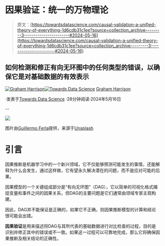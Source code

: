 # 因果验证：统一的万物理论

> 原文：[https://towardsdatascience.com/causal-validation-a-unified-theory-of-everything-1d6cdb31c1ee?source=collection_archive---------3-----------------------#2024-05-16](https://towardsdatascience.com/causal-validation-a-unified-theory-of-everything-1d6cdb31c1ee?source=collection_archive---------3-----------------------#2024-05-16)

## 如何检测和修正有向无环图中的任何类型的错误，以确保它是对基础数据的有效表示

[](https://grahamharrison-86487.medium.com/?source=post_page---byline--1d6cdb31c1ee--------------------------------)[![Graham Harrison](../Images/c6bfe00c6e0cfcdf3bd042c7fdc03554.png)](https://grahamharrison-86487.medium.com/?source=post_page---byline--1d6cdb31c1ee--------------------------------)[](https://towardsdatascience.com/?source=post_page---byline--1d6cdb31c1ee--------------------------------)[![Towards Data Science](../Images/a6ff2676ffcc0c7aad8aaf1d79379785.png)](https://towardsdatascience.com/?source=post_page---byline--1d6cdb31c1ee--------------------------------) [Graham Harrison](https://grahamharrison-86487.medium.com/?source=post_page---byline--1d6cdb31c1ee--------------------------------)

·发表于[Towards Data Science](https://towardsdatascience.com/?source=post_page---byline--1d6cdb31c1ee--------------------------------) ·28分钟阅读·2024年5月16日

--

![](../Images/336d0cc46fb3a37e6be559753c8d160e.png)

图片由[Guillermo Ferla](https://unsplash.com/@gferla?utm_content=creditCopyText&utm_medium=referral&utm_source=unsplash)提供，来源于[Unsplash](https://unsplash.com/photos/starry-night-sky-over-starry-night-lLExhYl-cXQ?utm_content=creditCopyText&utm_medium=referral&utm_source=unsplash)

# 引言

因果推断是机器学习中的一个新兴领域，它不仅能够预测可能发生的事情，还能解释为什么会发生，通过这样做，它有望永久解决潜在的问题，而不是应对可能的后果。

因果模型的一个关键组成部分是“有向无环图”（DAG），它以简单的可视化格式捕捉变量和事件之间的因果关系，但DAG的主要问题是它们通常由领域专家主观构建。

因此，DAG并不能保证是正确的，如果它不正确，则因果推断模型的计算和结论很可能会出错。

**因果验证**是用来描述将DAG与其所代表的基础数据进行对比检查的过程，目的是识别并修正其中的错误或不一致。如果这一过程可以可靠地完成，那么它将确保因果推断及相关结论的正确性。
